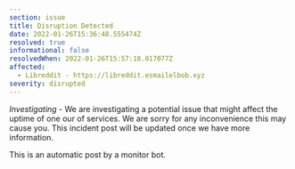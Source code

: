 ```yaml
---
section: issue
title: Disruption Detected
date: 2022-01-26T15:36:48.555474Z
resolved: true
informational: false
resolvedWhen: 2022-01-26T15:57:18.017077Z
affected:
  - Libreddit - https://libreddit.esmailelbob.xyz
severity: disrupted
---
```

*Investigating* - We are investigating a potential issue that might affect the uptime of one our of services. We are sorry for any inconvenience this may cause you. This incident post will be updated once we have more information.

This is an automatic post by a monitor bot.
        